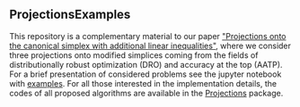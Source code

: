 ## ProjectionsExamples

This repository is a complementary material to our paper ["Projections onto the canonical simplex with additional linear inequalities"](https://arxiv.org/), where we consider three projections onto modified simplices coming from the fields of distributionally robust optimization (DRO) and accuracy at the top (AATP). For a brief presentation of considered problems see the jupyter notebook with [examples]("https://github.com/VaclavMacha/ProjectionsExamples/blob/master/examples.ipynb"). For all those interested in the implementation details, the codes of all proposed algorithms are available in the [Projections]("https://github.com/VaclavMacha/Projections") package.
